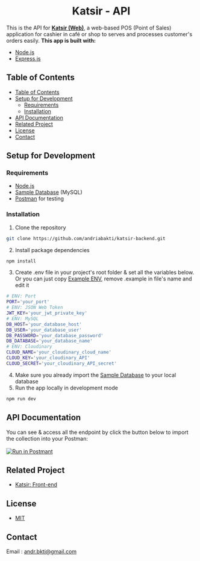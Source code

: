 <h1 align="center">Katsir - API</h1>

This is the API for <b>[Katsir (Web)](https://github.com/andriabakti/katsir-frontend)</b>, a web-based POS (Point of Sales) application for cashier in café or shop to serves and processes customer's orders easily. <b>This app is built with:</b>

- [Node.js](https://nodejs.org/en/)
- [Express.js](https://expressjs.com/)

## Table of Contents

- [Table of Contents](#table-of-contents)
- [Setup for Development](#setup-for-development)
  - [Requirements](#requirements)
  - [Installation](#installation)
- [API Documentation](#api-documentation)
- [Related Project](#related-project)
- [License](#license)
- [Contact](#contact)

## Setup for Development

### Requirements

- [Node.js](https://nodejs.org/en/download/)
- [Sample Database](db-sample-mysql.sql) (MySQL)
- [Postman](https://www.getpostman.com/) for testing

### Installation

1. Clone the repository

```sh
git clone https://github.com/andriabakti/katsir-backend.git
```

2. Install package dependencies

```sh
npm install
```

3. Create .env file in your project's root folder & set all the variables below. Or you can just copy [Example ENV](.env.example), remove .example in file's name and edit it

```sh
# ENV: Port
PORT='your_port'
# ENV: JSON Web Token
JWT_KEY='your_jwt_private_key'
# ENV: MySQL
DB_HOST='your_database_host'
DB_USER='your_database_user'
DB_PASSWORD='your_database_password'
DB_DATABASE='your_database_name'
# ENV: Cloudinary
CLOUD_NAME='your_cloudinary_cloud_name'
CLOUD_KEY='your_cloudinary_API'
CLOUD_SECRET='your_cloudinary_API_secret'
```

4. Make sure you already import the [Sample Database](db-sample-mysql.sql) to your local database
5. Run the app locally in development mode

```sh
npm run dev
```

## API Documentation

You can see & access all the endpoint by click the button below to import the collection into your Postman:</br>
</br>
[![Run in Postmant](https://run.pstmn.io/button.svg)](https://www.app.getpostman.com/run-collection/915af2ab7fbfc41d31da)

## Related Project

- [Katsir: Front-end](https://github.com/andriabakti/katsir-frontend)

## License

- [MIT](https://choosealicense.com/licenses/mit/)

## Contact

Email : andr.bkti@gmail.com
